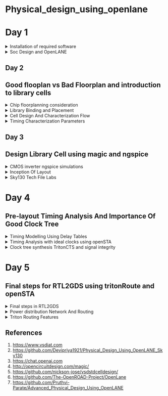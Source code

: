 # Physical_design_using_openlane

# Day 1
<details><summary>Installation of required software</summary>

## OpenLANE

OpenLane is an automated RTL to GDSII flow based on several components including OpenROAD, Yosys, Magic, Netgen, CVC, SPEF-Extractor, KLayout and a number of custom scripts for design exploration and optimization. It also provides a number of custom scripts for design exploration and optimization.
OpenLane abstracts the underlying open source utilities, and allows users to configure all their behavior with just a single configuration file.


<details>
<summary><strong>Installation of OpenLANE</strong></strong></summary> 

Prior to the installation of the OpenLane install the dependencies and packages using the command shown below :

```
sudo apt-get update
sudo apt-get upgrade
sudo apt install -y build-essential python3 python3-venv python3-pip make git
```

## Docker Installation

```
sudo apt install apt-transport-https ca-certificates curl software-properties-common
curl -fsSL https://download.docker.com/linux/ubuntu/gpg | sudo gpg --dearmor -o /usr/share/keyrings/docker-archive-keyring.gpg

echo "deb [arch=amd64 signed-by=/usr/share/keyrings/docker-archive-keyring.gpg] https://download.docker.com/linux/ubuntu $(lsb_release -cs) stable" | sudo tee /etc/apt/sources.list.d/docker.list > /dev/null

sudo apt update
sudo apt install docker-ce docker-ce-cli containerd.io
sudo docker run hello-world

sudo groupadd docker
sudo usermod -aG docker $USER
sudo reboot 


# Check for installation
sudo docker run hello-world
```

## Steps to install OpenLane, PDKs and Tools from github

```
git clone --depth 1 https://github.com/The-OpenROAD-Project/OpenLane.git
cd OpenLane/
make
make test
cd /home/shivangi/OpenLane/designs/ci
cp -r * ../
```
</details>

## OpenSTA


OpenSTA is a distributed software testing architecture designed around CORBA, it was originally developed to be commercial software by CYRANO. The current toolset has the capability of performing scripted HTTP and HTTPS heavy load tests with performance measurements from Win32 platforms. However, the architectural design means it could be capable of much more.


<details>
<summary><strong>Commands to install OpenSTA</strong></summary>

## Steps:
Prior to the installation of the OpenSTA install the dependencies using the command shown below :
```
sudo apt-get install cmake clang gcc tcl swig bison flex 
```

After installing the dependencies use the following command to install OpenSTA:

```
git clone https://github.com/The-OpenROAD-Project/OpenSTA.git
cd OpenSTA
mkdir build
cd build
cmake ..
make
sudo make install
```

  
</details>

## Magic
 

Magic is a venerable VLSI layout tool, written in the 1980's at Berkeley by John Ousterhout, now famous primarily for writing the scripting interpreter language Tcl. Due largely in part to its liberal Berkeley open-source license, magic has remained popular with universities and small companies. The open-source license has allowed VLSI engineers with a bent toward programming to implement clever ideas and help magic stay abreast of fabrication technology. However, it is the well thought-out core algorithms which lend to magic the greatest part of its popularity. Magic is widely cited as being the easiest tool to use for circuit layout, even for people who ultimately rely on commercial tools for their product design flow. 


<details>
<summary><strong> Commands to install Magic</strong></summary>  

```
sudo apt-get install m4
sudo apt-get install tcsh
sudo apt-get install csh
sudo apt-get install libx11-dev
sudo apt-get install tcl-dev tk-dev
sudo apt-get install libcairo2-dev
sudo apt-get install mesa-common-dev libglu1-mesa-dev
sudo apt-get install libncurses-dev
git clone https://github.com/RTimothyEdwards/magic
cd magic
./configure
make
sudo make install
```



</details>

</details>
<details><summary>Soc Design and OpenLANE </summary>
An Application-Specific Integrated Circuit (ASIC) typically consists of three main parts:
 
  - RTL Designs : RTL IPs offer several advantages. They boost productivity, help bring products to market faster, and make designs more reliable. By using RTL IPs, designers can tap into well-                       tested and optimized components, reducing the chances of errors. Plus, they promote the reuse of designs, allowing engineers to mix and match different blocks to create more
                  complex systems. In essence, RTL IPs are like a shortcut to building sophisticated digital circuits.

  
  - EDA Tools : Electronic Design Automation (EDA) tools are software applications used in the design and development of electronic systems, integrated circuits (ICs), and printed circuit boards
                (PCBs). These tools are instrumental in various stages of the design process, from conceptualization and simulation to physical layout and verification. 
    
  - PDK Data : Process Development Kit(PDK) is a collection of files and documentation that describe a specific semiconductor fabrication process. PDKs are provided by semiconductor foundries to their
               customers, typically integrated circuit designers, to enable them to design and simulate chips using the foundry's manufacturing process.

![Screenshot from 2023-09-10 16-46-24](https://github.com/Shivangi2207/Physical_design_using_openlane/assets/140998647/64aa6808-2fd6-49f4-88ff-435a18294608)


# Simplified RTL to GSDII Flow

The flow involves of following steps:

- Synthesis : Synthesis is the process of transforming your HDL design into a gate-level netlist, given all the specified constraints and optimization settings. Logic synthesis is the process of
             translating and mapping RTL code written in HDL (such as Verilog or VHDL ) into technology specific gate level representation.

- Floorplanning : Floor Planning involves determining the location, shape, and size of modules in a way that one can avoid congestion. Floor Planning is a quintessential step which decides the
                  layout of the VLSI design. A well-optimized floor planning allows an ASIC design that has higher performance.

- Plcament : Placement is an essential step in physical design flow since it assigns exact locations for various circuit components within the chips core area.OpenLANE uses the detailed placement
             tool RePlAce for this purpose.

- Clock Tree Synthesis (CTS) : Clock Tree Synthesis refers to the process of dispersing the clock and balancing the load. Basically, the clock is delivered to all successive parts. The technique
                               of inserting buffers or inverters along the clock pathways of an ASIC design to achieve zero/minimum skew or balanced skew is known as CTS.

- Routing : The process of creating physical connections based on logical connectivity. Signal pins are connected by routing metal interconnects. Routed metal paths must meet timing, clock skew, max
           trans/cap requirements and also physical DRC requirements.

- Sign-Off GDS2 : Perform a final sign-off on the GDSII file to confirm that it meets all design and manufacturing requirements. This step ensures that the layout is ready for photomask generation
                  and foundry submission.

- GDSII Generation: Generate the GDSII file, which contains the final geometric data for all layers of the chip. This file is used in the fabrication process.

![Screenshot from 2023-09-10 16-49-54](https://github.com/Shivangi2207/Physical_design_using_openlane/assets/140998647/90c5b65f-736d-4e32-887d-8ebb9ba368b3)


# OpenLane ASIC flow :
The OpenLANE flow utilizes tools mainly from the Open-ROAD, YosysHQ, and Open Circuit Design projects.

![Screenshot from 2023-09-12 19-00-18](https://github.com/Shivangi2207/Physical_design_using_openlane/assets/140998647/96bb1517-adb2-4966-88a9-694f36b81188)


Fig. illustrates the basic default flow; this is what runs in the batch (non-interactive) mode. Most of the steps are configurable and custom flows can be created by the use of interactive scripts. The flow expects the design source HD files as an input as well as the desired PDK source files

- RTL Synthesis and STA : The design is synthesized into a gate-level netlist using yosys and static timing analysis is performed on the resulting netlist using OpenSTA

- Insertion of DFT structures : An open-source Design For Testability (DFT) toolchain, Fault [9], can optionally be used to modify the netlist, inserting scan chains and the necessary IO ports to
                                scan and test thedesign after fabrication.

- Physical Implementation : Advancing with the physical implementation, we note that most of the tools in this stage are used from within the Open- ROAD application in combination with other
                            tools, some of them are custom and based on the OpenDB infrastructure, while others are indpendent., OpenLANE supports two more use cases besides the default one in the                              OpenROAD application; one of them is fully custom I/O pin placement for ases where a user would prefer to have strict control over pin locations. The other custom mode,
                            which is particularly useful during SoC integration to achieve clean routing on the top- level is the so-called contextualized I/O placement; this mode automatically
                            places the I/O pins optimally according to the context of their instantiation at a higher level of hierarchy

- Post-routing Evaluation of Result : DRC and LVS are then performed using magic  and netgen . Antenna checking is performed by either OpenROAD’s ARC (Antenna Rule Checker) or using magic.
                                      Extraction of parasitics from the routed layout is then done using SPEF EXTRACTOR , followed by another round of static timing analysis to have more
                                      accurate timing reports that correspond to the actual physical layout

  # Steps for synthesis in OpenLane:

```
cd ~/OpenLane
make mount
./flow.tcl -interactive
package require openlane 0.9
prep -design picorv32a
run_synthesis

```

![Screenshot from 2023-09-12 19-17-45-1](https://github.com/Shivangi2207/Physical_design_using_openlane/assets/140998647/4ba488f0-9c7c-4ee4-9350-d9b6493f18dd)

![Screenshot from 2023-09-12 19-17-56](https://github.com/Shivangi2207/Physical_design_using_openlane/assets/140998647/e0844a7a-2117-41d1-a328-94cc683069aa)

After we run synthesis command, new folder named 'runs' will be created in the picorv32a directory where we find the simulation results, logs etc related to picorv32a synthesis. Netlist of picorv32 can be seen here-

```
cd /home/shivangi/OpenLane/designs/picorv32a/runs/RUN_2023.09.12_13.46.44/results/synthesis
gedit picorv32a.v
```
# Reports can be seen here
```

cd /home/shivangi/OpenLane/designs/picorv32a/runs/RUN_2023.09.12_13.46.44/reports/synthesis
gedit 1-synthesis.AREA_0.stat.rpt
```

# Synthesis report
```
61. Printing statistics.

=== picorv32 ===

   Number of wires:               9824
   Number of wire bits:          10206
   Number of public wires:        1512
   Number of public wire bits:    1894
   Number of memories:               0
   Number of memory bits:            0
   Number of processes:              0
   Number of cells:              10104
     sky130_fd_sc_hd__a2111o_2       2
     sky130_fd_sc_hd__a211o_2      101
     sky130_fd_sc_hd__a211oi_2       4
     sky130_fd_sc_hd__a21bo_2       19
     sky130_fd_sc_hd__a21boi_2       7
     sky130_fd_sc_hd__a21o_2       414
     sky130_fd_sc_hd__a21oi_2      127
     sky130_fd_sc_hd__a221o_2       65
     sky130_fd_sc_hd__a221oi_2       1
     sky130_fd_sc_hd__a22o_2       197
     sky130_fd_sc_hd__a22oi_2        2
     sky130_fd_sc_hd__a2bb2o_2      16
     sky130_fd_sc_hd__a311o_2       38
     sky130_fd_sc_hd__a31o_2        90
     sky130_fd_sc_hd__a31oi_2       10
     sky130_fd_sc_hd__a32o_2        89
     sky130_fd_sc_hd__a41o_2         2
     sky130_fd_sc_hd__and2_2       283
     sky130_fd_sc_hd__and2b_2       32
     sky130_fd_sc_hd__and3_2        77
     sky130_fd_sc_hd__and3b_2       76
     sky130_fd_sc_hd__and4_2        46
     sky130_fd_sc_hd__and4b_2        6
     sky130_fd_sc_hd__and4bb_2       3
     sky130_fd_sc_hd__buf_1       2735
     sky130_fd_sc_hd__buf_2         16
     sky130_fd_sc_hd__conb_1       106
     sky130_fd_sc_hd__dfxtp_2     1596
     sky130_fd_sc_hd__inv_2         83
     sky130_fd_sc_hd__mux2_2      1817
     sky130_fd_sc_hd__mux4_2       323
     sky130_fd_sc_hd__nand2_2      250
     sky130_fd_sc_hd__nand2b_2       2
     sky130_fd_sc_hd__nand3_2       18
     sky130_fd_sc_hd__nand3b_2       3
     sky130_fd_sc_hd__nand4_2        2
     sky130_fd_sc_hd__nor2_2       185
     sky130_fd_sc_hd__nor3_2        11
     sky130_fd_sc_hd__nor3b_2        3
     sky130_fd_sc_hd__nor4_2         4
     sky130_fd_sc_hd__nor4b_2        3
     sky130_fd_sc_hd__o2111a_2       1
     sky130_fd_sc_hd__o211a_2      224
     sky130_fd_sc_hd__o211ai_2       6
     sky130_fd_sc_hd__o21a_2       154
     sky130_fd_sc_hd__o21ai_2       94
     sky130_fd_sc_hd__o21ba_2       15
     sky130_fd_sc_hd__o21bai_2       3
     sky130_fd_sc_hd__o221a_2       19
     sky130_fd_sc_hd__o221ai_2       1
     sky130_fd_sc_hd__o22a_2        26
     sky130_fd_sc_hd__o22ai_2        1
     sky130_fd_sc_hd__o2bb2a_2       7
     sky130_fd_sc_hd__o311a_2       31
     sky130_fd_sc_hd__o311ai_2       2
     sky130_fd_sc_hd__o31a_2        21
     sky130_fd_sc_hd__o31ai_2        2
     sky130_fd_sc_hd__o32a_2        14
     sky130_fd_sc_hd__o41a_2         1
     sky130_fd_sc_hd__or2_2        337
     sky130_fd_sc_hd__or2b_2        20
     sky130_fd_sc_hd__or3_2        102
     sky130_fd_sc_hd__or3b_2        17
     sky130_fd_sc_hd__or4_2         29
     sky130_fd_sc_hd__or4b_2         6
     sky130_fd_sc_hd__xnor2_2       78
     sky130_fd_sc_hd__xor2_2        29

   Chip area for module '\picorv32': 102957.494400

```

# Flop ratio
```
Flop ratio = (No.of D flipflops)/(Total no.of cells) =1596/10104 = 0.1579
```


</details>

## Day 2

## Good flooplan vs Bad Floorplan and introduction to library cells 
<details><summary>Chip floorplanning consideration </summary>
The two most important parameters are:

- Utilisation : Core utilization factor is defined as the ratio of the area of the design (area of the standard cells + area of the macro cells) to the core area.It is better to have a utilization
                Factor of 0.5 to 0.6 to accomodate any extra logic later on.
- Aspect Ratio : Aspect ratio will decide the size and shape of the chip. It is the ratio between horizontal routing resources to vertical routing resources (or) ratio of height and width. Aspect
                 ratio = width/height.Aspect ratio of 1 signifies that the die is of square shape and any other value other than 1 signifies that the die is rectangular shape.

```

Utilisation Factor =  Area occupied by netlist
                     __________________________
                         Total area of core
                         

Aspect Ratio =  Height
               ________
                Width
                
  ```

# Floor planning

Pre-placed Cells : Pre-placed cells (or pre-placed blocks) in ASIC (Application-Specific Integrated Circuit) design refer to predefined and fixed blocks of logic or circuitry that are manually 
                   placed in specific locations on the semiconductor chip's layout before the automated placement and routing process.These cells are placed manually by the chip designer or through                    automated tools. Since these IP's are placed before automated Placement and Routing, these are reffered to as Pre-placed cells.
  
  ![Screenshot from 2023-09-10 21-51-53](https://github.com/Shivangi2207/Physical_design_using_openlane/assets/140998647/b03cf105-c40d-4c12-b9a1-7a6c3b48d55c)

                   
Decoupling capacitors: Pre-placed cells must then be surrounded with decoupling capacitors (decaps). The resistances and capacitances associated with long wire lengths can cause the power supply  
                       voltage to drop significantly before reaching the logic circuits.Their role is to decouple the circuit from power supply by supplying the necessary amount of current to the                          circuit. They pervent crosstalk and enable local communication.

![Screenshot from 2023-09-10 22-22-04](https://github.com/Shivangi2207/Physical_design_using_openlane/assets/140998647/1caeeebb-5a49-4f2b-83bc-b44365ed4898)

Power Planning:Let us suppose that there are multiple macros in a chip and output changes from '1' to '0', then it discharged into ground line because of which we can see ground bumpp. Similarly  
              when it is charged from 0 to 1 we can see voltage drop in power supply.Hence to resolve this we can have multiple supply line for vdd as well as ground as shown below:


![Screenshot from 2023-09-10 22-28-53](https://github.com/Shivangi2207/Physical_design_using_openlane/assets/140998647/c4702946-dc09-4e1d-b727-87cb66dc3295)

Pin Placement : The netlist defines connectivity between logic gates. The place between the core and die is utilised for placing pins. The connectivity information coded in either VHDL or Verilog                  is used to determine the position of I/O pads of various pins. The input, output and Clock pins are placed optimally such that there is less complication in routing or optimised                     delay.
![Screenshot from 2023-09-10 22-39-26](https://github.com/Shivangi2207/Physical_design_using_openlane/assets/140998647/6defb5df-c7ce-4112-be5f-c90029002da8)

The Clock port are bigger than the normal I/O pins because of it's continuous use and larger area offers less resistance.
Final design:
![Screenshot from 2023-09-11 01-32-10](https://github.com/Shivangi2207/Physical_design_using_openlane/assets/140998647/8d8c13a0-78ab-4664-b9f3-d5a945aa7cb9)





</details>
<details><summary>Library Binding and Placement</summary>

# To run the picorv32a floorplan in openLANE:
```
run_floorplan
```

To view the floorplan, Magic is invoked after moving to the results/floorplan directory:
![Screenshot from 2023-09-15 23-33-03](https://github.com/Shivangi2207/Physical_design_using_openlane/assets/140998647/2514b799-694c-46e3-88fb-4cf1e1af9446)

To view the floorplan, Magic is invoked after moving to the results/floorplan directory:

```
magic  /home/shivangi/.volare/sky130A/libs.tech/magic/sky130A.tech lef read ../../tmp/merged.min.lef def read picorv32a.def 
```
![Screenshot from 2023-09-15 23-32-03](https://github.com/Shivangi2207/Physical_design_using_openlane/assets/140998647/8afd4cec-b21a-4c0f-8b03-4d3b5e4efb09)


![Screenshot from 2023-09-15 23-08-12](https://github.com/Shivangi2207/Physical_design_using_openlane/assets/140998647/614db525-5ff8-4215-ba78-6912f2071e92)

We can zoom into the magic layout pressing z key. 
the standard cell can be found at the bottom left corner.



  # Placement Optimization

  The next step in the OpenLANE ASIC flow is placement. The synthesized netlist is to be placed on the floorplan. Placement is perfomed in 2 stages:

  
  - Global placement, also known as initial placement or coarse placement, aims to establish a rough placement of logical elements (cells) on the chip's layout canvas. The primary objective of global placement is to get an approximate positioning of cells before fine-tuning them in the detailed placement stage.

  - Detailed placement, often referred to as legalization and optimization, is the stage where the rough placement from global placement is refined to meet specific design objectives and constraints more accurately.

Placement run on OpenLANE & view in Magic
```
run_placement
```
![Screenshot from 2023-09-15 23-23-01](https://github.com/Shivangi2207/Physical_design_using_openlane/assets/140998647/e8130639-c689-4ce1-9aa9-fb5615b8c35b)

 The design can be viewed on magic within results/placement directory:

```
magic  /home/shivangi/.volare/sky130A/libs.tech/magic/sky130A.tech lef read ../../tmp/merged.min.lef def read picorv32a.def 
```
![Screenshot from 2023-09-15 23-22-46](https://github.com/Shivangi2207/Physical_design_using_openlane/assets/140998647/bb736a34-5ca0-4e25-a464-323339fec16e)



</details>
<details><summary>Cell Design And Characterization Flow</summary>
The standard cell design process is like building a customized digital circuit. It involves several important steps, starting with what you need and ending with the final results you want to achieve.

![Screenshot from 2023-09-16 20-01-22](https://github.com/Shivangi2207/Physical_design_using_openlane/assets/140998647/47b91240-e46a-4a14-9d24-66e498de03b8)



# Input:
![Screenshot from 2023-09-16 00-07-44](https://github.com/Shivangi2207/Physical_design_using_openlane/assets/140998647/7f0631cc-d375-486e-bec2-579ea47a309a)
![Screenshot from 2023-09-16 00-17-33](https://github.com/Shivangi2207/Physical_design_using_openlane/assets/140998647/555b0f07-ff23-4a2c-a4e6-a848d3a0384c)


 - PDKs :A Process Design Kit (PDK) is a library of basic photonic components generated by the foundry to give open access to their generic process for fabrication.
   
 - DRC & LVS Rules : DRC only verifies that the given layout satisfies the design rules provided by the fabrication unit. It does not ensure the functionality of layout. Because of this, idea of LVS is originated. As LVS performs comparison between 2 Netlist, it does not compare the functionalities of both the Netlist.
   
 - SPICE Models: A SPICE model is a text-description of a circuit component used by the SPICE Simulator to mathematically predict the behavior of that part under varying conditions.
   
 - Libraries: Standard cell libraries with pre-designed logic gates and flip-flops are crucial building blocks for the design.
   
 - User-Defined Specifications:     Design requirements and constraints set by the designer, such as performance targets, power budget, and functionality.

# Design step:
![Screenshot from 2023-09-16 00-23-47](https://github.com/Shivangi2207/Physical_design_using_openlane/assets/140998647/3c1c6997-b170-4e27-b48b-f52d2f38e7e7)


- Circuit Design:The step of the design cycle which outputs the schematics of the integrated circuit.
  
- Layout design is the process of arranging visual and textual elements on-screen or on-paper in order to grab a reader's attention and communicate information in a visually appealing way
  
- Extraction of Parasitics: Extracting parasitic elements (such as capacitance and resistance) from the layout to refine the circuit's performance simulation.
  
- Characterization: Characterize the cells by measuring their performance under various conditions, such as different input vectors and operating voltages.

# Output:
- Circuit Description Language (CDL):A human-readable or machine-readable representation of the circuit, often used for simulation and documentation.
- Library Exchange Format (LEF):Library Exchange Format (LEF) is a specification for representing the physical layout of an integrated circuit in an ASCII format that defines the physical properties of standard cells and facilitates the integration of these cells into the chip's layout.
- GDSII : t is a binary file format representing planar geometric shapes, text labels, and other information about the layout in hierarchical form.
- Extracted SPICE Netlist (.cir):A netlist that includes parasitic elements extracted from the layout, used for more accurate electrical simulations.

- Timing, Noise, and Power .lib Files: Libraries containing information on the timing characteristics, noise margins, and power consumption of the designed cells, essential for further chip-level analysis and integration.

  ## Charactersation flow

  ![Screenshot from 2023-09-16 20-10-09](https://github.com/Shivangi2207/Physical_design_using_openlane/assets/140998647/551a79c1-ed7b-45a3-bff1-65a05b2882e4)

A typical standard cell characterization flow includes the following steps:

  - Read in the models and tech files
  - Read extracted spice netlist
  - Recognise behaviour of the cell
  - Read the subcircuits
  - Attach power sources
  - Apply stimulus to characterization setup
  - Provide necessary output capacitance loads
  - Provide necessary simulation commands
  - GUNA Software Integration:Feed the data from steps 1 through 8 into the GUNA software.

Use the GUNA software to generate comprehensive models for the standard cell, including timing models (setup time, hold time, propagation delay), noise models (noise margins, sensitivity to noise), and power models (static power, dynamic power).
Verify and validate the generated models against simulation results to ensure accuracy and reliability.
Document the generated models and their characteristics for future use in ASIC design. - Create reports summarizing the characterization results and models.



  


</details>
<details><summary>Timing Characterization Parameters</summary>
  
#### Timing threshold definitions 
Timing defintion |	Value
-------------- | --------------
slew_low_rise_thr	| 20% value
slew_high_rise_thr | 80% value
slew_low_fall_thr |	20% value
slew_high_fall_thr |	80% value
in_rise_thr	| 50% value
in_fall_thr |	50% value
out_rise_thr |	50% value
out_fall_thr | 50% value

# Propagation Delay and Transistion Time
- Propagation Delay : the time difference between when the transitional input reaches 50% of its final value and when the output reaches 50% of its final value
![Screenshot from 2023-09-16 12-21-36](https://github.com/Shivangi2207/Physical_design_using_openlane/assets/140998647/ebe956fd-4bcd-470b-8159-8f0b96198475)

- Transition Time : Transition time is known as time needed to a signal to rise from 10% to 90% or to fall from 90% to 10%. The former is called rise time and later is known as fall time

![Screenshot from 2023-09-16 12-20-57](https://github.com/Shivangi2207/Physical_design_using_openlane/assets/140998647/ead56b17-a2e7-4612-a307-b914103941d0)

```
rise delay =  time(out_fall_thr) - time(in_rise_thr)

Propagation delay = time(out_thr) - time(in_thr)

Fall transition time: time(slew_high_fall_thr) - time(slew_low_fall_thr)

Rise transition time: time(slew_high_rise_thr) - time(slew_low_rise_thr)
```


</details>
</details>

## Day 3

## Design Library Cell using magic and ngspice
<details><summary>CMOS inverter ngspice simulations </summary>

##  Cmos Inverter

![Screenshot from 2023-09-16 21-22-38](https://github.com/Shivangi2207/Physical_design_using_openlane/assets/140998647/c8be5e7a-6c73-4376-9402-72150ad6c293)


CMOS inverter definition is a device that is used to generate logic functions is known as CMOS inverter and is the essential component in all integrated circuits. A CMOS inverter is a FET (field effect transistor), composed of a metal gate that lies on top of oxygen's insulating layer on top of a semiconductor.

The input signal is applied to the gate terminals of both the NMOS and PMOS transistors. The output is taken from the connection point (the drain of NMOS and the source of PMOS) between these two transistors.
    When Vin is high and equal to VDD, the n-MOS transistor is ON while P-MOS is off. We get the following equivalent circuit where a direct path exists between Vout and the ground node, resulting in a steady-state value of 0V

  On the other hand, when the input voltage is 0V, n-MOS and p-MOS transistors are OFF and ON respectively. The following equivalent shows that a path exists between VDD and Vout, yielding a high output Voltage.

  

# Spice Deck

![Screenshot from 2023-09-16 15-08-32](https://github.com/Shivangi2207/Physical_design_using_openlane/assets/140998647/8a76b1c6-85de-4119-994b-bd954b222dd8)

Spice deck for the above:

```
*** MODEL Descriptions ***

*** NETLIST Description ***

M1 out in vdd vdd pmos W=0.37u L=0.25u
M2 out in 0 0 nmos W=0.375u L=0.25u

cload out 0 10f

vdd vdd 0 2.5

Vin in 0 2.5

*** SIMULATION Commands ***

.op

.dc Vin 0 2.5 0.05

***.include tsmc_025um_model.mod ***
.LIB "tsmc_025um_model.mod" cmos_models
.end

```

Spice Simulation

![Screenshot from 2023-09-16 21-19-18](https://github.com/Shivangi2207/Physical_design_using_openlane/assets/140998647/1dce89ff-01af-450f-a005-3ead96961b52)


Model File:
```
* SPICE 3f5 Level 8, Star-HSPICE Level 49, UTMOST Level 8

.lib cmos_models 
* DATE: Feb 23/01
* LOT: T0BM                  WAF: 07
* Temperature_parameters=Default
.MODEL nmos  NMOS (                                LEVEL   = 49
+VERSION = 3.1            TNOM    = 27             TOX     = 5.8E-9
+XJ      = 1E-7           NCH     = 2.3549E17      VTH0    = 0.3907535
+K1      = 0.4376003      K2      = 8.265151E-3    K3      = 4.214601E-3
+K3B     = -3.7220937     W0      = 2.517345E-6    NLX     = 2.310668E-7
+DVT0W   = 0              DVT1W   = 0              DVT2W   = 0
+DVT0    = 0.2411602      DVT1    = 0.3707226      DVT2    = -0.5
+U0      = 316.5922683    UA      = -9.89493E-10   UB      = 2.154013E-18
+UC      = 2.474632E-11   VSAT    = 1.254499E5     A0      = 1.2735648
+AGS     = 0.2428704      B0      = 2.579719E-8    B1      = -1E-7
+KETA    = 4.87168E-4     A1      = 0              A2      = 0.5196633
+RDSW    = 120            PRWG    = 0.5            PRWB    = -0.2
+WR      = 1              WINT    = 2.357855E-8    LINT    = 1.210018E-9
+DWG     = 2.292632E-9
+DWB     = -9.94921E-10   VOFF    = -0.1039771     NFACTOR = 1.3905578
+CIT     = 0              CDSC    = 2.4E-4         CDSCD   = 0
+CDSCB   = 0              ETA0    = 3.894977E-3    ETAB    = 7.800632E-4
+DSUB    = 0.0307944      PCLM    = 1.7312397      PDIBLC1 = 0.999135
+PDIBLC2 = 4.850036E-3    PDIBLCB = -0.0866866     DROUT   = 0.8612131
+PSCBE1  = 7.995844E10    PSCBE2  = 1.457011E-8    PVAG    = 0.0099984
+DELTA   = 0.01           RSH     = 5              MOBMOD  = 1
+PRT     = 0              UTE     = -1.5           KT1     = -0.11
+KT1L    = 0              KT2     = 0.022          UA1     = 4.31E-9
+UB1     = -7.61E-18      UC1     = -5.6E-11       AT      = 3.3E4
+WL      = 0              WLN     = 1              WW      = -1.22182E-16
+WWN     = 1.2127         WWL     = 0              LL      = 0
+LLN     = 1              LW      = 0              LWN     = 1
+LWL     = 0              CAPMOD  = 2              XPART   = 0.4
+CGDO    = 3.11E-10       CGSO    = 3.11E-10       CGBO    = 1E-12
+CJ      = 1.741905E-3    PB      = 0.9876681      MJ      = 0.4679558
+CJSW    = 3.653429E-10   PBSW    = 0.99           MJSW    = 0.2943558
+CF      = 0              PVTH0   = -0.01          PRDSW   = 0
+PK2     = 2.589681E-3    WKETA   = -1.866069E-3   LKETA   = -0.0166961      )
*
.MODEL pmos  PMOS (                                LEVEL   = 49
+VERSION = 3.1            TNOM    = 27             TOX     = 5.8E-9
+XJ      = 1E-7           NCH     = 4.1589E17      VTH0    = -0.583228
+K1      = 0.5999865      K2      = 6.150203E-3    K3      = 0
+K3B     = 3.6314079      W0      = 1E-6           NLX     = 1E-9
+DVT0W   = 0              DVT1W   = 0              DVT2W   = 0
+DVT0    = 2.8749516      DVT1    = 0.7488605      DVT2    = -0.0917408
+U0      = 136.076212     UA      = 2.023988E-9    UB      = 1E-21
+UC      = -9.26638E-11   VSAT    = 2E5            A0      = 0.951197
+AGS     = 0.20963        B0      = 1.345599E-6    B1      = 5E-6
+KETA    = 0.0114727      A1      = 3.851541E-4    A2      = 0.614676
+RDSW    = 1.496983E3     PRWG    = -0.0440632     PRWB    = -0.2945454
+WR      = 1              WINT    = 7.879211E-9    LINT    = 2.894523E-8
+DWG     = -1.112097E-8
+DWB     = 9.815716E-9    VOFF    = -0.1204623     NFACTOR = 1.2259401
+CIT     = 0              CDSC    = 2.4E-4         CDSCD   = 0
+CDSCB   = 0              ETA0    = 0.3325261      ETAB    = -0.0623452
+DSUB    = 0.9206875      PCLM    = 0.833903       PDIBLC1 = 9.948506E-4
+PDIBLC2 = 0.0191187      PDIBLCB = -1E-3          DROUT   = 0.9938581
+PSCBE1  = 2.887413E10    PSCBE2  = 8.325891E-9    PVAG    = 0.8478443
+DELTA   = 0.01           RSH     = 3.6            MOBMOD  = 1
+PRT     = 0              UTE     = -1.5           KT1     = -0.11
+KT1L    = 0              KT2     = 0.022          UA1     = 4.31E-9
+UB1     = -7.61E-18      UC1     = -5.6E-11       AT      = 3.3E4
+WL      = 0              WLN     = 1              WW      = 0
+WWN     = 1              WWL     = 0              LL      = 0
+LLN     = 1              LW      = 0              LWN     = 1
+LWL     = 0              CAPMOD  = 2              XPART   = 0.4
+CGDO    = 2.68E-10       CGSO    = 2.68E-10       CGBO    = 1E-12
+CJ      = 1.864957E-3    PB      = 0.976468       MJ      = 0.4614408
+CJSW    = 3.118281E-10   PBSW    = 0.6870843      MJSW    = 0.3021929
+CF      = 0              PVTH0   = 6.397941E-3    PRDSW   = 30.410214
+PK2     = 2.100359E-3    WKETA   = 5.428923E-3    LKETA   = -0.0111599      )
*
.endl
```
Commands to open ngspice and run the simulation:
```
ngspice
source Cmos.cir
```
To execute it:
```
run
setplot
display
```
we can set the dc plot
![Screenshot from 2023-09-16 21-26-07](https://github.com/Shivangi2207/Physical_design_using_openlane/assets/140998647/e9e57607-c897-4943-ab66-d385b43c6c84)

# Switching threshold
The point where Vin = Vout (both PMOS and. NMOS in saturation since VDS = VGS) • If VM = VDD/2, then this implies symmetric rise/fall behavior for the CMOS gate.This specific threshold results in both the PMOS and NMOS transistors being in an active state, which can lead to the generation of a leakage current.
![Screenshot from 2023-09-16 16-14-04](https://github.com/Shivangi2207/Physical_design_using_openlane/assets/140998647/919d9ff1-75d1-4a4e-bf30-4927591eadc0)

Below shown switching threshold representation where Wp/Lp and xWn/Ln relation and calculation shown:

![Screenshot from 2023-09-16 16-32-47](https://github.com/Shivangi2207/Physical_design_using_openlane/assets/140998647/1d5fcf3b-3795-48e0-a4e2-215efd91f1c8)

Modified Cmos file:

```
*** MODEL Descriptions ***

*** NETLIST Description ***

M1 out in vdd vdd pmos W=0.375u L=0.25u
M2 out in 0 0 nmos W=0.375u L=0.25u

cload out 0 10f

vdd vdd 0 2.5

Vin in 0 0 pulse 0 2.5 0 10p 10p 1n 2n

*** SIMULATION Commands ***


.tran 10p 4n


***.include tsmc_025um_model.mod ***
.LIB "tsmc_025um_model.mod" cmos_models
.end
```




</details>
<details><summary>Inception Of Layout </summary>

## CMOS Fabrication

- Substrate Selection: Choose the chip's body or substrate material.The substrate is the foundational material upon which the entire IC will be built.

- Active Region Creation: Isolate active regions for transistors using SiO2 and Si3N4 layers, achieved through deposition, photolithography, and etching.

- N-Well and P-Well Formation: Use ion implantation with Boron for P-well and Phosphorous for N-well creation to form N-type and P-type regions.

- Gate Terminal Formation: Create NMOS and PMOS gate terminals through photolithography techniques.

- LDD (Lightly Doped Drain) Formation: Develop LDD regions with light doping to prevent the hot electron effect.

- Source and Drain Formation: Prepare source and drain regions with screen oxide, Arsenic implantation, and annealing.

- Local Interconnect Formation: Remove screen oxide using HF etching and deposit low-resistance Titanium (Ti) for contacts.

- Higher-Level Metal Formation: CMP for planarization followed by TiN and Tungsten deposition. Top SiN layer for chip protection.

Final representation of the fabrication process

![Screenshot from 2023-09-16 21-49-54](https://github.com/Shivangi2207/Physical_design_using_openlane/assets/140998647/a037ca12-de94-4a86-a1c4-6aba1118c47a) 

# Inverter Standard cell Layout & SPICE extraction
To see the magic layout of the CMOS inverter we'll get the magic file from  [vsdstdcelldesign](https://github.com/nickson-jose/vsdstdcelldesign)  by cloning it within Openlane directory

```
git clone https://github.com/nickson-jose/vsdstdcelldesign
```
It will create a folder named vsdstdcelldesign in Openlane directory.
now we will view the sky130_inv.mag file using following command. Before that we have to make sure sky130A.tech file is also in the same directory.

```
magic -T sky130A.tech sky130_inv.mag &
```

![Screenshot from 2023-09-16 16-49-56](https://github.com/Shivangi2207/Physical_design_using_openlane/assets/140998647/ef4db438-d222-485c-b812-8171dec8c913)

#  Identification of NMOS and PMOS:

![Screenshot from 2023-09-16 22-03-35](https://github.com/Shivangi2207/Physical_design_using_openlane/assets/140998647/59d75f50-6718-42cb-81c4-4878838c21bd)

![Screenshot from 2023-09-16 22-03-52](https://github.com/Shivangi2207/Physical_design_using_openlane/assets/140998647/22725ce5-962c-4a09-894e-e1252bd3e8cd)

# Connectivity of Source and Drain:

![Screenshot from 2023-09-16 22-05-38](https://github.com/Shivangi2207/Physical_design_using_openlane/assets/140998647/1dee9189-f158-45fd-a7b5-2e957601358f)

- P-Diffusion and N-Diffusion Regions: Examine the layout to identify P-diffusion and N-diffusion regions in relation to the polysilicon layers. These regions represent the active areas of PMOS and NMOS transistors in the CMOS inverter.

- Drain and Source Connections: Ensure that the drains of both PMOS and NMOS transistors are connected to the output port (designated as Y), and the sources of both transistors are connected to the power supply VDD (often represented as VPWR).

- LEF (Library Exchange Format): LEF is a format used in electronic design automation (EDA) that provides information about cell boundaries, VDD and GND (ground) lines, pin placements, and other physical details of integrated circuit libraries. It does not contain information about the logic or functionality of the circuit and is often used to protect intellectual property (IP).

- SPICE Extraction: SPICE (Simulation Program with Integrated Circuit Emphasis) extraction is a process that involves extracting electrical parameters from a physical layout (such as .mag format) to create a SPICE netlist. This netlist is used for circuit simulation and analysis. 


## Steps To Create Standard Cell and Extract Spice Netlist
# Commands
```
extract all
ext2spice cthresh 0 rthresh 0
ext2spice
```

Following spice file is created:

![Screenshot from 2023-09-16 22-09-17](https://github.com/Shivangi2207/Physical_design_using_openlane/assets/140998647/81e548a6-9d36-4b62-81cb-d220bce9a587)

```
* SPICE3 file created from sky130_inv.ext - technology: sky130A

.option scale=10000u

.subckt sky130_inv A Y VPWR VGND
M1000 Y A VPWR VPWR pshort w=37 l=23
+  ad=1443 pd=152 as=1517 ps=156
M1001 Y A VGND VGND nshort w=35 l=23
+  ad=1435 pd=152 as=1365 ps=148
C0 A Y 0.05fF
C1 VPWR Y 0.11fF
C2 A VPWR 0.07fF
C3 Y 0 0.24fF
C4 VPWR 0 0.59fF
.ends
```




</details>

<details><summary>Sky130 Tech File Labs</summary>
After Extracting the spice netlist, modify the netlist by adding the mentioned below :

  ```
VDD VPWR 0 3.3V
VSS VGND 0 0
Va A VGND PUSLE(0V 3.3V 0 0.1ns 0.1 ns 2ns 4ns)
.tran 1n 20n
.control
run 
.endc
.end
```

After creating the "sky130_in.spice" file, it undergoes editing to incorporate the "pshort.lib" and "nshort.lib" libraries, specifically designed for PMOS and NMOS components. Additionally, the minimum grid size of the inverter is calculated based on the Magic layout and incorporated into the deck using the command ".option scale=0.01u". To maintain consistency, the model names within the MOSFET definitions are adjusted to "pshort.model.0" for PMOS and "nshort.model.0" for NMOS.

The final sky130A_inv.spice file modified to:

```
* SPICE3 file created from sky130_inv.ext - technology: sky130A

.option scale=0.01u
.include ./libs/pshort.lib
.include ./libs/nshort.lib
//.subckt sky130_inv A Y VPWR VGND
M1000 Y A VPWR VPWR pshort_model.0 w=37 l=23 
+  ad=1.44n pd=0 as=1.51n ps=0.156m
M1001 Y A VGND VGND nshort_model.0 w=35 l=23 
+  ad=1.44n pd=0.152m as=1.37n ps=0.148m

VDD VPWR 0 3.3V
VSS VGND 0 0V
Va A VGND PULSE(0V 3.3V 0 0.1ns 0.1ns  2ns 4ns)

C0 A Y 0.05fF
C1 VPWR Y 0.11fF
C2 A VPWR 0.07fF
C3 Y 0 0.24fF
C4 VPWR 0 0.59fF
C5 VPWR VGND 0.781f
//.ends
.tran 1n 20n
.control
run 
.endc
.end
```

For simulation, ngspice is invoked in the terminal:

```
ngspice sky130_inv.spice
```
The output "y" is to be plotted with "time" and swept over the input "a":
```
plot y vs time a
```
![Screenshot from 2023-09-16 22-37-03](https://github.com/Shivangi2207/Physical_design_using_openlane/assets/140998647/63ed3246-10b9-4069-84eb-78a9655c8919)

# Output Waveform:
![Screenshot from 2023-09-16 22-36-07](https://github.com/Shivangi2207/Physical_design_using_openlane/assets/140998647/20e93ed7-e6d0-4332-acaf-997bb07d5d83)


Timing parameters for characterizing the inverter standard cell include:

- Rise Transition: This measures the time it takes for the output to transition from 20% of its maximum value to 80% of its maximum value.

- Fall Transition: This parameter quantifies the time it takes for the output to change from 80% of its maximum value to 20% of its maximum value.

- Cell Rise Delay: It's calculated as the time when the output reaches 50% of its rise from its minimum value minus the time when the input falls by 50%.

- Cell Fall Delay: This is determined as the time when the output drops to 50% of its fall from its maximum value minus the time when the input rises by 50%.

These parameters are crucial for understanding the timing behavior of the inverter standard cell in digital circuit design.

The above timing parameters can be computed by noting down various values from the ngspice waveform.


```
Rise Transition : 2.25182 - 2.19362 = 0.0582 ns / 58.20ps
Fall Transitio : 4.10413 - 4.0631 = 0.04103ns/41.03ps
Cell Rise Delay : 2.21701 - 2.15989 = 0.057211ns/ 57.21ps 
Cell Fall Delay : 4.07816 - 4.05011 = 0.02805ns/28.05ps 

```
# MAGIC DRC
 Commands to download the package from the web and extract it:

 ```
wget http://opencircuitdesign.com/open_pdks/archive/drc_tests.tgz
tar xfz drc_tests.tgz
```
Now, when we run the "met3.mag" file in Magic, we can observe an instance where a group of rules is not met in the Metal 1 layer. This failure could be due to issues with the patterning of the metal layer, including the presence of shorts or opens. These issues have the potential to disrupt electrical connections within an integrated circuit design.

```
magic -d XR met3.mag
```

![Screenshot from 2023-09-16 23-10-21](https://github.com/Shivangi2207/Physical_design_using_openlane/assets/140998647/9bdfd8fb-ef8f-4e01-be13-82ce8759d531)

Commands to see metal cuts:
```
cif see VIA2

```
![Screenshot from 2023-09-16 23-12-30](https://github.com/Shivangi2207/Physical_design_using_openlane/assets/140998647/867225be-b4eb-410a-ab1a-7ae1ea156bf5)

# Lab To Fix poly.9 error in SKY130 Tech File
Command to load poly file
```
load poly.mag
```
following screen will appear

![Screenshot from 2023-09-16 23-14-40](https://github.com/Shivangi2207/Physical_design_using_openlane/assets/140998647/219600b1-73f9-4de0-8ebd-600732bfd0d8)

As we can see there are some error . Now to rectify it we need to make some adjustment in SKY130 technology file 

In line 
```
spacing npres *nsd 480 touching_illegal \
	"poly.resistor spacing to N-tap < %d (poly.9)"
```
![Screenshot from 2023-09-16 23-22-50](https://github.com/Shivangi2207/Physical_design_using_openlane/assets/140998647/c307ac67-04c3-46fe-b308-a21bbe2704a7)

Change to
```
spacing npres allpolynonres 480 touching_illegal \
	"poly.resistor spacing to N-tap < %d (poly.9)"
```


also 
```
spacing xhrpoly,uhrpoly,xpc alldiff 480 touching_illegal \

	"xhrpoly/uhrpoly resistor spacing to diffusion < %d (poly.9)"
```
![Screenshot from 2023-09-16 23-24-25](https://github.com/Shivangi2207/Physical_design_using_openlane/assets/140998647/7333f35e-c355-49b0-94c7-c67038628050)


change to
```
spacing xhrpoly,uhrpoly,xpc allpolynonres 480 touching_illegal \

	"xhrpoly/uhrpoly resistor spacing to diffusion < %d (poly.9)"

```
Modified layout
![Screenshot from 2023-09-16 23-28-02](https://github.com/Shivangi2207/Physical_design_using_openlane/assets/140998647/01295c7c-a166-4fda-9acc-d15b51be9a7c)


</details>

# Day 4
## Pre-layout Timing Analysis And Importance Of Good Clock Tree

<details><summary>Timing Modelling Using Delay Tables</summary>
To ensure that the CMOS Inverter's A and Y ports, situated on the li1 layer, adhere to the port requirements, it's crucial to confirm that they are precisely located at the intersection of horizontal and vertical tracks. This verification can be accomplished by consulting the "tracks.info" file, which furnishes details regarding track spacing and orientation.

![Screenshot from 2023-09-16 23-53-08](https://github.com/Shivangi2207/Physical_design_using_openlane/assets/140998647/313e60c7-c1a6-4a1a-962e-de4eea965b21)



To guarantee that the ports align precisely at the intersection point, it's necessary to synchronize the grid spacing in Magic (tkcon) with the X and Y values of the li1 layer. This grid-track alignment can be established using the following command:
```
grid 0.46um 0.34um 0.23um 0.17um
```
![Screenshot from 2023-09-16 23-47-14](https://github.com/Shivangi2207/Physical_design_using_openlane/assets/140998647/5d239215-6bdc-43e9-a0f1-c0090ffe1d56)

# Creating port defination
After completing the layout, the next step involves generating an LEF (Library Exchange Format) file for the cell. During this process, it is crucial to configure properties and definitions for the cell's pins to assist the placer and router tools. In LEF files, a cell containing ports is represented as a macro cell, and these ports are defined as the declared PINs of the macro. The initial step in this procedure is to define the ports and ensure that the correct class and use attributes are set for each port in compliance with the standard format.

To effectively configure the ports, follow these steps in the Magic console:

 Load your design's .mag file, specifically the layout for the inverter.

 Navigate to the "Edit" menu and select "Text." This action will open a dialog box.

   In the dialog box, double-click on the letter 'S' located at the I/O labels on the layout.

   The text field will automatically populate with the correct string name and size for the port.

   To confirm the port definition, ensure that the "Port enable" checkbox is selected, indicating that it functions as a port. Additionally, ensure that the "Default" checkbox remains unchecked.

By following these steps, you can effectively define and configure ports in your layout, facilitating their recognition and utilization in the subsequent LEF file generation process.


![Screenshot from 2023-09-17 00-01-35](https://github.com/Shivangi2207/Physical_design_using_openlane/assets/140998647/33e9d867-a92a-4c6d-806f-b183f56c8c2f)


# Standard cell LEF Generation
Before the extraction Of LEF file we have to define the function of each port using the following commands:
```
port A class input
port A use signal

port Y class output
port Y use signal

port VPWR class inout
port VPWR use power

port VGND class inout
port VPWR use ground
```
Now to extract file  following commands is used:
```
lef write
```


![Screenshot from 2023-09-17 00-07-37](https://github.com/Shivangi2207/Physical_design_using_openlane/assets/140998647/3d7a79f9-cd8c-4607-a535-cf1bcd169719)

# Integrating Custom cell in Openlane
we should copy the extracted LEF file to picorv32a source directory, and also sky130_fd_sc_hd_typical.lib file from vsdcelldesign/libs ditrectory

```
cp sky130_vsdinv.lef /home/shivangi/OpenLane/designs/picorv32a/src/
cp sky130_fd_sc_hd__* /home/shivangi/OpenLane/designs/picorv32a/src/
```
We have to modify config.tcl file also
```

# Design
set ::env(DESIGN_NAME) "picorv32a"

set ::env(VERILOG_FILES) "$::env(DESIGN_DIR)/src/picorv32a.v"

set ::env(CLOCK_PORT) "clk"
set ::env(CLOCK_NET) $::env(CLOCK_PORT)

set ::env(GLB_RESIZER_TIMING_OPTIMIZATIONS) {1}

set ::env(LIB_SYNTH) "$::env(OPENLANE_ROOT)/designs/picorv32a/src/sky130_fd_sc_hd__typical.lib"
set ::env(LIB_SLOWEST) "$::env(OPENLANE_ROOT)/designs/picorv32a/src/sky130_fd_sc_hd__slow.lib"
set ::env(LIB_FASTEST) "$::env(OPENLANE_ROOT)/designs/picorv32a/src/sky130_fd_sc_hd__fast.lib"
set ::env(LIB_TYPICAL) "$::env(OPENLANE_ROOT)/designs/picorv32a/src/sky130_fd_sc_hd__typical.lib"

set ::env(EXTRA_LEFS) [glob $::env(OPENLANE_ROOT)/designs/$::env(DESIGN_NAME)/src/*.lef]

set filename $::env(DESIGN_DIR)/$::env(PDK)_$::env(STD_CELL_LIBRARY)_config.tcl
if { [file exists $filename] == 1} {
	source $filename
}
```
To invoke OpenLANE and run synthesis with the new standard cell library, use the following commands:

```
set lefs [glob $::env(DESIGN_DIR)/src/*.lef]
add_lefs -src $lefs
```
![Screenshot from 2023-09-17 01-00-09](https://github.com/Shivangi2207/Physical_design_using_openlane/assets/140998647/df24b1cf-a5b8-4a9b-8696-67387eac20ea)




# Introduction to delay table
Delay is a critical factor in chip design, significantly impacting various timing aspects. A cell's delay is influenced by factors like its size and threshold voltages, and it's often represented in the form of a timing table. Importantly, delay is not a fixed value; it varies based on factors such as input transitions and output loads.

Delay tables contain data related to input slew and load capacitance, associated with different buffer sizes. These tables serve as crucial timing models. When algorithms work with these tables, they calculate buffer delays by considering input slew and load capacitance. In cases where precise data is unavailable, interpolation techniques are used to ensure accurate timing analysis and maintain signal integrity.

![Screenshot from 2023-09-17 00-35-06](https://github.com/Shivangi2207/Physical_design_using_openlane/assets/140998647/7e5c38a4-e012-4c8f-acb8-1e62f0bfd21b)

Now we will run placement

After placement we will see sky130_vsdinv is in the layout or not:
```
magic -T /home/shivangi/OpenLane/vsdstdcelldesign/libs/sky130A.tech lef read /home/shivangi/OpenLane/designs/picorv32a/runs/RUN_2023.09.18_08.10.36/tmp/merged.nom.lef def read /home/shivangi/OpenLane/designs/picorv32a/runs/RUN_2023.09.18_08.10.36/results/floorplan/picorv32.def

```

![Screenshot from 2023-09-18 16-53-07](https://github.com/Shivangi2207/Physical_design_using_openlane/assets/140998647/35ca7b12-b121-44f2-8d3e-f4fbad1670bb)


</details>

<details><summary>Timing Analysis with ideal clocks using openSTA </summary>

## SETUP TIME AND HOLDTIME
In digital circuit design, "setup time" and "hold time" are critical timing parameters that play a pivotal role in determining when valid data needs to be stable concerning the clock signal. These parameters are especially significant in synchronous digital systems where data must be captured accurately on either the rising or falling edge of a clock signal.

Here's a breakdown of setup time and hold time:

- Setup Time (Tsu):
        Setup time specifies the minimum duration before the clock edge (rising or falling) at which the input data must remain stable and valid.
        In simpler terms, it's the time interval leading up to the clock edge during which the data input must stay unchanged to ensure correct data capture by the flip-flop or latch.
        If data changes too close to the clock edge, there may not be sufficient time for the flip-flop to correctly sample the data, potentially leading to errors.

- Hold Time (Th):
Hold time represents the minimum duration after the clock edge during which the input data must remain stable and valid.
It ensures that the data remains unchanged for a specified time following the clock edge to prevent data corruption.
 Data changes occurring too soon after the clock edge can result in a hold time violation, which can disrupt the circuit's reliability.

To sum it up, setup time and hold time are essential timing constraints that guarantee the accurate sampling of data by flip-flops and latches in digital circuits. Violating these constraints can lead to setup and hold time violations, potentially causing errors in the circuit's operation. Designers need to meticulously consider these parameters during the design and timing analysis phases to ensure the dependable and robust functioning of their digital systems.

## Clock jitter

Clock jitter, another critical consideration in digital circuit design, arises from various factors such as clock generator circuitry, noise, power supply fluctuations, and interference from nearby components. In terms of timing closure, accounting for jitter as a significant factor is essential, as it can significantly impact a circuit's performance.

Period jitter is a crucial metric used to assess the stability of a clock signal. It quantifies the variation between the actual cycle time of a clock signal and the ideal period over a substantial number of randomly selected cycles (usually around 10,000 cycles). Period jitter can be expressed either as the average deviation (RMS value) across these cycles or as the difference between the maximum and minimum deviations within the selected group, known as peak-to-peak period jitter. Evaluating period jitter is essential to ensure that the timing of a clock signal remains stable under various operating conditions.

Cycle-to-cycle jitter (C2C) measures the variation between two consecutive clock cycles within a randomly chosen set of cycles, typically around 10,000 cycles. Engineers often express C2C jitter as the maximum observed value within this group. This measurement helps capture high-frequency jitter variations that can impact a circuit's performance.

In the frequency domain, phase noise is a phenomenon associated with clock jitter. It represents rapid and short-lived random phase fluctuations within a waveform. Analyzing phase noise in the frequency domain offers valuable insights into the quality and stability of a clock signal. Engineers can convert phase noise data into jitter values suitable for digital design analysis.

Understanding and quantifying clock jitter, whether in terms of period jitter, cycle-to-cycle jitter, or phase noise, is essential for designing reliable digital circuits. By addressing the causes of jitter and incorporating appropriate design margins, engineers can ensure that their designs meet timing specifications and function reliably under various operating conditions.

</details>
<details><summary> Clock tree synthesis TritonCTS and signal integrity </summary> 
	
## Clock Tree Synthesis

Clock Tree Synthesis is a technique for distributing the clock equally among all sequential parts of a VLSI design. The purpose of Clock Tree Synthesis is to reduce skew and delay. Clock Tree Synthesis is provided the placement data as well as the clock tree limitations as input. Clock Tree Synthesis (CTS) is the technique of balancing the clock delay to all clock inputs by inserting buffers/inverters along the clock routes of an ASIC design. 

As a result, CTS is used to balance the skew and reduce insertion latency. Before Clock Tree Synthesis, all clock pins were driven by a single clock source. Clock tree synthesis includes both clock tree construction and clock tree balance.Clock tree inverters may be used to create a clock tree that maintains the correct transition (duty cycle), and clock tree buffers (CTB) can balance the clock tree to fulfill the skew and latency requirements.

The significance of Clock Tree Synthesis (CTS) can be summarized as follows:

- Synchronization in Digital ICs: In digital integrated circuits (ICs), clock signals play a fundamental role in synchronizing the operations of various components. They ensure that data is sampled or altered at precisely the right times, maintaining the integrity of digital operations.

  - Preventing Timing Violations: Properly synchronized clocks are crucial for avoiding setup and hold time violations. These violations can occur if data transitions are not adequately synchronized with clock edges. CTS helps establish precise timing relationships, minimizing the risk of such violations and ensuring correct data processing.

  - Managing Complex ICs: In the context of modern ICs, which can contain millions or even billions of transistors, efficient and reliable clock distribution becomes an increasingly daunting challenge. CTS plays a vital role in managing this complexity by optimizing how the clock signal is routed and distributed throughout the chip, ensuring that it reaches all parts of the design reliably and within specified timing constraints.
 ![Screenshot from 2023-09-17 00-46-12](https://github.com/Shivangi2207/Physical_design_using_openlane/assets/140998647/9fa1c0be-caa3-472f-aa50-ed72c8998a7c)

CTS Buffering


![Screenshot from 2023-09-17 00-47-05](https://github.com/Shivangi2207/Physical_design_using_openlane/assets/140998647/525652d1-0da6-49e7-b23d-03ddfdad40af)

Cross talk & Cross Net Shielding
- Crosstalk: Unwanted interference between adjacent signal traces or conductors, causing signal degradation or errors.

- Cross Net Shielding: Using shielding layers or materials to physically isolate and protect different signal nets from each other, reducing crosstalk and maintaining signal integrity.

![Screenshot from 2023-09-17 00-49-53](https://github.com/Shivangi2207/Physical_design_using_openlane/assets/140998647/4199e949-2683-482e-9312-71c00baebf7b)



  ## LAB
  Commands to run clock tree synthesis

  ```
run_cts
write_verilog ./designs/picorv32a/picorv32a_cts.v

```
![Screenshot from 2023-09-17 18-43-42](https://github.com/Shivangi2207/Physical_design_using_openlane/assets/140998647/9daf46fc-5838-422e-9e2f-f78f92ad65f9)


Since clock tree synthesis has not been performed yet, the analysis is with respect to ideal clocks and only setup time slack is taken into consideration. The slack value is the difference between data required time and data arrival time. The worst slack value must be greater than or equal to zero. If a negative slack is obtained, following steps may be followed:

- Change synthesis strategy, synthesis buffering and synthesis sizing values
- Review maximum fanout of cells and replace cells with high fanout



  Commands

 ```
openroad
read_lef <path of merge.nom.lef>
read_def <path of def>
write_db pico_cts.db
read_db pico_cts.db
read_verilog /home/shivangi/OpenLane/designs/picorv32a/runs/RUN_09-09_11-20/results/synthesis/picorv32a.v
read_liberty $::env(LIB_SYNTH_COMPLETE)
read_sdc /home/shivangi/OpenLane/designs/picorv32a/src/my_base.sdc
set_propagated_clock (all_clocks)
report_checks -path_delay min_max -format full_clock_expanded -digits 4
```
![Screenshot from 2023-09-17 18-27-56](https://github.com/Shivangi2207/Physical_design_using_openlane/assets/140998647/75577ece-be41-4a34-b742-fd3baef3a455)

![Screenshot from 2023-09-17 18-28-11](https://github.com/Shivangi2207/Physical_design_using_openlane/assets/140998647/d8113da7-25af-4d94-89db-e4d2d1b0df8b)

![Screenshot from 2023-09-17 18-28-22](https://github.com/Shivangi2207/Physical_design_using_openlane/assets/140998647/8b21e0e0-ab3b-4b7a-a22e-cdf289275ac5)

Commands to check clock buffers :
```
echo $::env(CTS_CLK_BUFFER_LIST)
set $::env(CTS_CLK_BUFFER_LIST) [lreplace $::env(CTS_CLK_BUFFER_LIST) 0 0]
echo $::env(CTS_CLK_BUFFER_LIST)
```

  
</details>

# Day 5

## Final steps for RTL2GDS using tritonRoute and openSTA

<details><summary> Final steps in RTL2GDS </summary>

## Maze Routing and Lee's algorithm

The maze-routing algorithm you are referring to, often used in the context of chip multiprocessors (CMPs) and grid-based mazes, is designed to efficiently find routes or paths between two locations while minimizing overhead. This algorithm is essential in the field of integrated circuit design and routing, where the goal is to connect various components on a chip with minimal resource utilization.
There are four steps of routing operations:
Global Routing:

- Establishes a high-level path for each net.
- Focuses on overall routing topology.
- Avoids obstacles and congestion areas.

Track Assignment:

- Divides routing area into tracks or channels.
-  Allocates tracks to specific nets.
-   Considers routing layer constraints.

Detail Routing:

- Determines precise routing paths for each net.
- Minimizes wirelength and avoids conflicts.
- Adheres to design rules and constraints.

Search and Repair:

- Identifies and resolves routing issues.
-   Handles design rule violations and congestion.
-   May require backtracking and iterative adjustments.


The Lee algorithm is a grid-based approach used for routing, particularly in chip design. It begins with designated source and target points and assigns labels to grid cells to find the shortest route between them, often favoring efficient L-shaped paths over zigzags. While valuable for global routing tasks, it can be time-consuming for complex designs with many pins. As a result, alternative algorithms have emerged to address scalability and specific routing challenges. The choice of routing method depends on the design's complexity and resource constraints.


![Screenshot from 2023-09-17 01-29-07](https://github.com/Shivangi2207/Physical_design_using_openlane/assets/140998647/128bde00-109f-4e8a-83b7-04b9798ba070)

## DRC
Design Rule Checking (DRC) is a vital step in the physical design process, ensuring that a design adheres to manufacturing constraints dictated by the chosen process technology. Each technology comes with its specific set of rules, which become more numerous and intricate as manufacturing technology advances to smaller nodes. DRC verifies compliance with these predefined process rules provided by foundries, safeguarding against chip failures. It plays a critical role in defining a chip's quality. Key DRCs involve physical wire attributes like minimum width, spacing, and pitch, and they address issues like signal short violations by utilizing additional metal layers while rigorously checking vias, width, and spacing.

![Screenshot from 2023-09-17 01-37-27](https://github.com/Shivangi2207/Physical_design_using_openlane/assets/140998647/33fd20f9-05d7-487a-a8c4-b903cae536f4)


</details>

<details><summary>Power distribution Network And Routing </summary>


A Power Delivery Network (PDN) serves as the foundational infrastructure for ensuring a consistent and reliable supply of electrical power to all components within an integrated circuit (IC) or chip. Establishing a well-designed PDN is critical to guarantee that every device on the chip receives the necessary voltage levels with minimal noise and voltage drops.

The initial step in PDN creation involves meticulous power grid planning. This encompasses determining the chip's overall power requirements, encompassing voltage levels (typically VDD and VSS, or ground) and the current demands of various functional blocks. Designers must also consider the topology of the power delivery network, including the arrangement of power rails, ground lines, power domains, and their interconnections.

To enhance voltage stability and reduce noise, strategically positioned decapacitors (decaps) serve as local energy reserves. They play a vital role in compensating for abrupt changes in current demand, particularly during switching events. The selection and placement of decaps are guided by expected load variations and voltage fluctuations in different chip regions.
 The following command is used to check the last stage the design ran:

 ```
echo $::env(CURRENT_DEF)
```
Now run the following command after the cts:

```
gen_pdn
```


![Screenshot from 2023-09-17 18-36-17](https://github.com/Shivangi2207/Physical_design_using_openlane/assets/140998647/2e4cc1aa-1530-4c8b-ad58-530b30135fc5)

![Screenshot from 2023-09-17 18-38-50](https://github.com/Shivangi2207/Physical_design_using_openlane/assets/140998647/66a102e5-eb79-4106-a856-89d2ff83791f)

After the Power Distribution Network (PDN) is generated, designers employ various analysis tools to simulate and validate its performance. These analyses encompass assessing voltage drop, IR (voltage drop due to resistance), electromigration, and other power-related concerns.
To enhance the PDN's performance, designers may employ optimization techniques like buffer insertion, voltage islands, and voltage scaling.
Once the chip's layout is finalized, designers initiate post-layout verification to ensure that the actual layout aligns with the PDN plan and design rules. Any disparities or problems discovered during this stage are addressed.
Once the PDN is successfully generated, verified, and all design rules are met, the chip design is deemed ready for "tape-out." This means that the final layout data is sent to a semiconductor foundry for fabrication, marking a significant milestone in the chip manufacturing process.

## ROUTING

Global Routing:
- Purpose: Global routing serves as the first step in the routing process, defining the primary pathways for interconnections.
- Objective: It aims to establish approximate wire locations and high-level connections between components.
- Scope: Global routing focuses on the overall layout, determining the general routing topology.
- Efficiency: It is typically faster and less detailed than detailed routing.
- Use Cases: Global routing is crucial for creating a rough layout of interconnections, aiding in initial floorplanning, and providing an overview of the chip's connectivity.

 Detailed Routing:
        
- Purpose: Detailed routing follows global routing and concentrates on the precise routing paths for individual nets.
- Objective: It involves the selection of exact wires and vias, ensuring a functional and manufacturable layout.
- Scope: Detailed routing deals with the fine-grained routing of each net, considering design constraints and manufacturing rules.
- Precision: It ensures the highest level of precision and adherence to all constraints, including minimum spacing, width, and metal layer utilization.
- Use Cases: Detailed routing is the final step in the physical design process, where each wire's exact path is determined to meet timing closure and comply with design specifications.
       
![Screenshot from 2023-09-17 01-44-23](https://github.com/Shivangi2207/Physical_design_using_openlane/assets/140998647/2c1c7cc7-13ce-435b-acff-9506037b6296)

</details>
<details><summary>Triton Routing Features</summary>

## Features of TritonRoute:
	
- Honouring pre-processed route guides: TritonRoute respects pre-processed route guides, allowing designers to guide routing paths based on their specifications.

- Assumes each net satisfies inter-guide connectivity: The tool assumes that each net already adheres to inter-guide connectivity requirements, simplifying the routing process.

- Uses MILP-based panel routing scheme: TritonRoute employs a Mixed-Integer Linear Programming (MILP) approach for panel routing, which can provide optimal routing solutions.

- Intra-layer parallel and inter-layer sequential routing framework: TritonRoute utilizes a combination of intra-layer parallel routing and inter-layer sequential routing to efficiently navigate multiple layers in the chip design, optimizing routing paths across different metal layers.


## Pre-processed route guides:
TritonRoute's approach to pre-processed route guides involves several key actions:

- Initial Route Guide Analysis: The tool initially analyzes the directions specified in the preferred route guides. If it encounters non-directional guides, TritonRoute breaks them down into unit widths for routing clarity.

- Guide Splitting: When non-directional routing guides are identified, TritonRoute splits them into unit widths, making them more manageable for the routing process.

- Guide Merging: TritonRoute simplifies routing by merging guides that are orthogonal to the preferred guides, streamlining the routing path.

- Guide Bridging: In cases where guides run parallel to the preferred routing guides, TritonRoute introduces an additional layer to bridge them, ensuring efficient routing within the preprocessed guides.

- Inter Guide Connectivity: TritonRoute assumes that route guides for each net already satisfy inter-guide connectivity. This means guides should be on the same metal layer with touching guides or on neighboring metal layers with non-zero vertical overlap area (utilizing vias for connections). Additionally, each unconnected terminal (e.g., pins of standard cell instances) should have its pin shape overlapped by a routing guide, indicated by a black dot (pin) with a purple box (metal1 layer).

![Screenshot from 2023-09-17 02-05-09](https://github.com/Shivangi2207/Physical_design_using_openlane/assets/140998647/9c61c677-f32f-460d-be02-d3b5c4ad0565)


## Inter guide connectivity and intra-inter layer routing:
Inter-Guide Connectivity:

1. Guides are considered connected if they:
        - Share the same metal layer.
        - Touch or intersect along their edges.
        - Exist on neighboring metal layers with a non-zero vertical overlap area (using vias for connections).

2. Intra-Inter Layer Routing:

    - This involves routing signals between different layers of the chip.
    - It ensures connections between different metal layers, often using vias.
![Screenshot from 2023-09-17 02-04-27](https://github.com/Shivangi2207/Physical_design_using_openlane/assets/140998647/4fae9a86-9cf9-459e-a02d-6ce90ef69fb2)



## Handling connectivity:
In handling connectivity within Triton Detailed Route, the following components and concepts are essential:

Inputs:

- LEF File: Contains information about library elements, including standard cells and their characteristics.
- DEF File: Provides placement and location data for components in the chip.
- Preprocessed Route Guides: Guides that specify routing directions and paths.
- Constraint Files: These files include:
- Route Guide Honoring: Enforces adherence to preferred routing guides.
- Connectivity Constraints: Specify how components and guides should be interconnected.
- Design Rules: Define rules and constraints for the chip's physical design.

Access Point:

An "Access Point" is an on-grid metal point located on the route guide.Its purpose is to facilitate connections to lower-layer segments, upper-layer pins, or I/O ports.Access Points play a critical role in enabling routing between different layers and components.

Access Point Cluster:

An "Access Point Cluster" refers to a collection of all access points.These access points are derived from various sources, including lower-layer segments, upper-layer guides, pins, or I/O ports.Access Point Clusters help streamline and organize the connectivity options for routing between different layers and components.

These components and concepts are integral to Triton Detailed Route's ability to effectively handle and optimize connectivity in the chip design process. They ensure that routing solutions are both efficient in terms of wire length and via count while adhering to specified constraints and design rules.

![Screenshot from 2023-09-17 02-03-45](https://github.com/Shivangi2207/Physical_design_using_openlane/assets/140998647/9f00702f-e17a-46a1-8435-010e98d8116e)


##  Topology Algorithm :

   ![Screenshot from 2023-09-17 02-03-07](https://github.com/Shivangi2207/Physical_design_using_openlane/assets/140998647/3ea7cc0a-fdf9-47bf-9577-29f0fb36135b)



</details>

## References
1. https://www.vsdiat.com
2. https://github.com/Devipriya1921/Physical_Design_Using_OpenLANE_Sky130
3. https://chat.openai.com
4. http://opencircuitdesign.com/magic/
5. https://github.com/nickson-jose/vsdstdcelldesign/
6. https://github.com/The-OpenROAD-Project/OpenLane
7. https://github.com/Pruthvi-Parate/Advanced_Physical_Design_Using_OpenLANE


